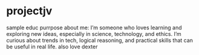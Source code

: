 # projectjv
sample educ purrpose
about me:
I’m someone who loves learning and exploring new ideas, especially in science, technology, and ethics. I’m curious about trends in tech, logical reasoning, and practical skills that can be useful in real life. also love dexter
